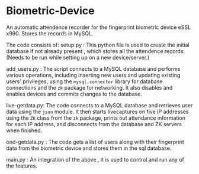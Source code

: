 # Biometric-Device
An automatic attendence recorder for the fingerprint biometric device eSSL x990. Stores the records in MySQL.

The code consists of:
setup.py : This python file is used to create the initial database if not already present , which stores all the attendence records. (Needs to be run while setting up on a new device/server.)

add_users.py : The script connects to a MySQL database and performs various operations, including inserting new users and updating existing users' privileges, using the `mysql.connector` library for database connections and the `zk` package for networking. It also disables and enables devices and commits changes to the database.

live-getdata.py: The code connects to a MySQL database and retrieves user data using the `json` module. It then starts livecaptures on five IP addresses using the `ZK` class from the `zk` package, prints out attendance information for each IP address, and disconnects from the database and ZK servers when finished.

ond-getdata.py : The code gets a list of users along with their fingerprint data from the biometric device and stores them in the sql database.

main.py : An integration of the above , it is used to control and run any of the features.
